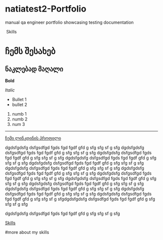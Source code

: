 # natiatest2-Portfolio
manual qa engineer portfolio showcasing testing documentation

 Skills






 
# ჩემს შესახებ
## ნაკლებად მაღალი


**Bold**


*Italic*



- Bullet 1
- bullet 2



1. numb 1
2. numb 2
3. num 3


----------------------------------------------------------------------------------------------


[ჩემი ლინკდინის პროფილი](https://dressup.ge/en/75-men)


dgdsfgdsfg dsfgsdfgd fgds fgd fgdf gfd g sfg sfg sf g sfg
dgdsfgdsfg dsfgsdfgd fgds fgd fgdf gfd g sfg sfg sf g sfg
dgdsfgdsfg dsfgsdfgd fgds fgd fgdf gfd g sfg sfg sf g sfg
dgdsfgdsfg dsfgsdfgd fgds fgd fgdf gfd g sfg sfg sf g sfg
dgdsfgdsfg dsfgsdfgd fgds fgd fgdf gfd g sfg sfg sf g sfg
dgdsfgdsfg dsfgsdfgd fgds fgd fgdf gfd g sfg sfg sf g sfg
dgdsfgdsfg dsfgsdfgd fgds fgd fgdf gfd g sfg sfg sf g sfg
dgdsfgdsfg dsfgsdfgd fgds fgd fgdf gfd g sfg sfg sf g sfg
dgdsfgdsfg dsfgsdfgd fgds fgd fgdf gfd g sfg sfg sf g sfg
dgdsfgdsfg dsfgsdfgd fgds fgd fgdf gfd g sfg sfg sf g sfg
dgdsfgdsfg dsfgsdfgd fgds fgd fgdf gfd g sfg sfg sf g sfg
dgdsfgdsfg dsfgsdfgd fgds fgd fgdf gfd g sfg sfg sf g sfg
dgdsfgdsfg dsfgsdfgd fgds fgd fgdf gfd g sfg sfg sf g sfgdgdsfgdsfg dsfgsdfgd fgds fgd fgdf gfd g sfg sfg sf g sfg






dgdsfgdsfg dsfgsdfgd fgds fgd fgdf gfd g sfg sfg sf g sfg



[Skills](#more-about-my-skills)

#more about my skills









